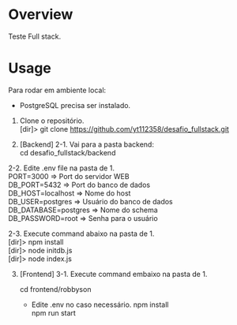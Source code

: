 # Overview

Teste Full stack.

# Usage
Para rodar em ambiente local:

* PostgreSQL precisa ser instalado.

1. Clone o repositório.<br/>
	[dir]> git clone https://github.com/yt112358/desafio_fullstack.git<br/>
	
2. [Backend]
2-1. Vai para a pasta backend: <br/>
  cd desafio_fullstack/backend
  
2-2. Edite .env file na pasta de 1.<br/>
	PORT=3000             => Port do servidor WEB<br/>
	DB_PORT=5432          => Port do banco de dados<br/>
	DB_HOST=localhost     => Nome do host<br/>
	DB_USER=postgres      => Usuário do banco de dados<br/>
	DB_DATABASE=postgres  => Nome do schema<br/>
	DB_PASSWORD=root      => Senha para o usuário<br/>
  
2-3. Execute command abaixo na pasta de 1.<br/>
	[dir]> npm install<br/>
	[dir]> node initdb.js<br/>
	[dir]> node index.js<br/>
  
<p/>

3. [Frontend]
3-1. Execute command embaixo na pasta de 1.

  	cd frontend/robbyson<br/>
	* Edite .env no caso necessário.
  	npm install<br/>
  	npm run start
